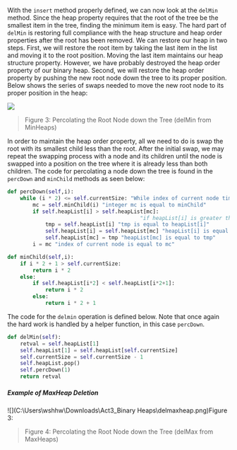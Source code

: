<!--Title={Binary Heap: percDown(), minChild(), and delMin()}-->

<!--badges={Algorithms:15,Python:5}-->

<!--concepts={Binary Search Tree Heap}-->

With the `insert` method properly defined, we can now look at the `delMin` method. Since the heap property requires that the root of the tree be the smallest item in the tree, finding the minimum item is easy. The hard part of `delMin` is restoring full compliance with the heap structure and heap order properties after the root has been removed. We can restore our heap in two steps. First, we will restore the root item by taking the last item in the list and moving it to the root position. Moving the last item maintains our heap structure property. However, we have probably destroyed the heap order property of our binary heap. Second, we will restore the heap order property by pushing the new root node down the tree to its proper position. Below shows the series of swaps needed to move the new root node to its proper position in the heap:

![](https://runestone.academy/runestone/books/published/pythonds/_images/percDown.png)

> Figure 3: Percolating the Root Node down the Tree (delMin from MinHeaps)

In order to maintain the heap order property, all we need to do is swap the root with its smallest child less than the root. After the initial swap, we may repeat the swapping process with a node and its children until the node is swapped into a position on the tree where it is already less than both children. The code for percolating a node down the tree is found in the `percDown` and `minChild` methods as seen below:

```python
def percDown(self,i):
    while (i * 2) <= self.currentSize: "While index of current node times 2 is less than or eqaual to currentSize of heaplist"
        mc = self.minChild(i) "integer mc is equal to minChild"
        if self.heapList[i] > self.heapList[mc]: 
                                          "if heapList[i] is greater than heapList[mc]"
            tmp = self.heapList[i] "tmp is equal to heapList[i]"
            self.heapList[i] = self.heapList[mc] "heapList[i] is equal to heapList[mc]"
            self.heapList[mc] = tmp "heapList[mc] is equal to tmp"
        i = mc "index of current node is equal to mc"

def minChild(self,i):
    if i * 2 + 1 > self.currentSize:
        return i * 2
    else:
        if self.heapList[i*2] < self.heapList[i*2+1]:
            return i * 2
        else:
            return i * 2 + 1
```



The code for the `delmin` operation is defined below. Note that once again the hard work is handled by a helper function, in this case `percDown`.

```python
def delMin(self):
    retval = self.heapList[1]
    self.heapList[1] = self.heapList[self.currentSize]
    self.currentSize = self.currentSize - 1
    self.heapList.pop()
    self.percDown(1)
    return retval
```



##### Example of MaxHeap Deletion

![](C:\Users\wshhw\Downloads\Act3_Binary Heaps\delmaxheap.png)Figure 3: 

> Figure 4: Percolating the Root Node down the Tree (delMax from MaxHeaps)